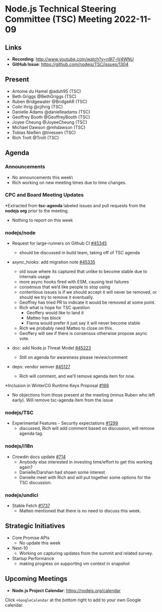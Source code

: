 # Node.js Technical Steering Committee (TSC) Meeting 2022-11-09

## Links

* **Recording**:  <http://www.youtube.com/watch?v=n9l7-jV4WNU>
* **GitHub Issue**: <https://github.com/nodejs/TSC/issues/1304>

## Present

* Antoine du Hamel @aduh95 (TSC)
* Beth Griggs @BethGriggs (TSC)
* Ruben Bridgewater @BridgeAR (TSC)
* Colin Ihrig @cjihrig (TSC)
* Danielle Adams @danielleadams (TSC)
* Geoffrey Booth @GeoffreyBooth (TSC)
* Joyee Cheung @JoyeeCheung (TSC)
* Michael Dawson @mhdawson (TSC)
* Tobias Nießen @tniessen (TSC)
* Rich Trott @Trott (TSC)

## Agenda

### Announcements

* No announcements this week\
* Rich working on new meeting times due to time changes.

### CPC and Board Meeting Updates

*Extracted from **tsc-agenda** labeled issues and pull requests from the **nodejs org** prior to the meeting.

* Nothing to report on this week

### nodejs/node

* Request for large-runners on Github CI [#45345](https://github.com/nodejs/node/issues/45345)
  * should be discussed in build team, taking off of TSC agenda

* async_hooks: add migration note [#45335](https://github.com/nodejs/node/pull/45335)
  * old issue where its captured that unlike to become stable due to internals usage
  * more async hooks fired with ESM, causing test failures
  * consensus that we’d like people to stop using
  * contentious issues is if we should accept it will never be removed, or should we try to remove
    it eventually.
  * Geoffrey has tried PR to indicate it would be removed at some point.
  * Rich what is hope for TSC question
    * Geoffery would like to land it
    * Matteo has block
    * Flarna would prefer it just say it will never become stable
  * Rich we probably need Matteo to close on this.
  * Geoffery will see if there is consensus otherwise propose async vote.

* doc: add Node.js Threat Model [#45223](https://github.com/nodejs/node/pull/45223)
  * Still on agenda for awareness please review/comment

* deps: vendor semver [#45127](https://github.com/nodejs/node/pull/45127)
  * Rich will comment, and we’ll remove agenda item for now.

*Inclusion in WinterCG Runtime Keys Proposal [#166](https://github.com/nodejs/tooling/issues/166)

* No objections from those present at the meeting (minus Ruben who left early).
  Will remove tsc-agenda item from the issue

### nodejs/TSC

* Experimental Features - Security expectations  [#1299](https://github.com/nodejs/TSC/issues/1299)
  * discussed, Rich will add comment based on discussion, will remove agenda tag.

### nodejs/i18n

* Crowdin docs update [#714](https://github.com/nodejs/i18n/issues/714)
  * Anybody else interested in investing time/effort to get this working again?
  * Danielle/Darshan had shown some interest
  * Danielle meet with Rich and will put together some options for the TSC
    discussion.

### nodejs/undici

* Stable Fetch [#1737](https://github.com/nodejs/undici/issues/1737)
  * Matteo mentioned that there is no need to discuss this week.

## Strategic Initiatives

* Core Promise APIs
  * No update this week
* Next-10
  * Working on capturing updates from the summit and related survey.
* Startup Performance
  * making progress on supporting vm context in snapshot

## Upcoming Meetings

* **Node.js Project Calendar**: <https://nodejs.org/calendar>

Click `+GoogleCalendar` at the bottom right to add to your own Google calendar.
